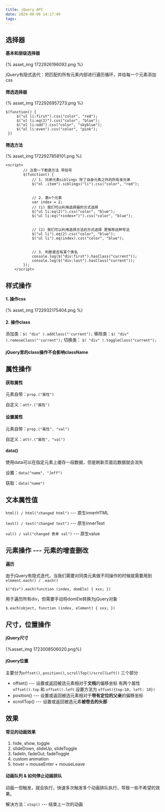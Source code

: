 ```yaml
---
title: jQuery API
date: 2024-08-06 14:17:49
tags:
---
```

## 选择器

#### 基本和层级选择器

{% asset_img 1722926196092.png %}

jQuery有隐式迭代：把匹配的所有元素内部进行遍历循环，并给每一个元素添加css

#### 筛选选择器

{% asset_img 1722926957273.png %}

```
$(function() {
     $("ul li:first").css("color", "red");
     $("ul li:eq(2)").css("color", "blue");
     $("ol li:odd").css("color", "skyblue");
     $("ol li:even").css("color", "pink");
 })
```

#### 筛选方法

{% asset_img 1722927858101.png %}

```
<script>
        // 注意一下都是方法 带括号
        $(function() {
            // 1. 兄弟元素siblings 除了自身元素之外的所有亲兄弟
            $("ol .item").siblings("li").css("color", "red");


            // 2. 第n个元素
            var index = 2;
            // (1) 我们可以利用选择器的方式选择
            $("ul li:eq(2)").css("color", "blue");
            $("ul li:eq("+index+")").css("color", "blue");


            // (2) 我们可以利用选择方法的方式选择 更推荐这种写法
            $("ul li").eq(2).css("color", "blue");
            $("ul li").eq(index).css("color", "blue");

  
            // 3. 判断是否有某个类名
            console.log($("div:first").hasClass("current"));
            console.log($("div:last").hasClass("current"));
        });
    </script>
```

## 样式操作

#### 1. 操作css

{% asset_img 1722932175404.png %}

#### 2. 操作class

添加类：`$( "div" ).addClass("'current");`
移除类：`$( "div" ).removeClass("'current");`
切换类： `$( "div" ).toggleClass("current");`

#### jQuery里的class操作不会影响className

## 属性操作

#### 获取属性

元素自带：`prop.("属性")`

自定义：`attr.("属性")`

#### 设置属性

元素自带：`prop.("属性", "val")`

自定义：`attr.("属性", "val")`

#### data()

使用data可以在指定元素上缓存一段数据，但是刷新页面后数据就会消失

设置：`data("name", "Jeff")`

获取：`data("name")`

## 文本属性值

`html() / html("changed html")` --- 原生innerHTML

`text() / text("changed text")` --- 原生innerText

`val() / val("changed 表单 val")` --- 原生value

## 元素操作 --- 元素的增查删改

#### 遍历

由于jQuery有隐式迭代，当我们需要对同类元素做不同操作的时候就需要用到`element.each() / .each()`

`$("div").each(function (index, domEle) { xxx; })`

用于遍历所有div，但需要手动将domEle转换为jQuery对象

`$.each(object, function (index, element) { xxx; })`

## 尺寸，位置操作

#### jQuery尺寸

{%asset_img 1723008506020.png%}

#### jQuery位置

主要分为`offset()`, `position()`, `scrollTop()/scrollLeft()` 三个部分

* offset() --- 设置或返回被选元素相对于**文档**的偏移坐标
  有两个属性 `offset().top` 和 `offset().left`
  设置方法为 `offset({top:10, left: 10})`
* position() --- 设置或返回被选元素相对于**带有定位的父亲**的偏移坐标
* scrollTop() --- 设置或返回被选元素**被卷去的头部**

## 效果

#### 常见的动画效果

1. hide, show, toggle
2. slideDown, slideUp, slideToggle
3. fadeIn, fadeOut, fadeToggle
4. custom animation
5. hover = mouseEnter + mouseLeave

#### 动画队列 & 如何停止动画排队

动画一但触发，就会执行，快速多次触发多个动画排队执行，导致一些不希望的效果。

解决方法：`stop()` --- 结束上一次的动画
